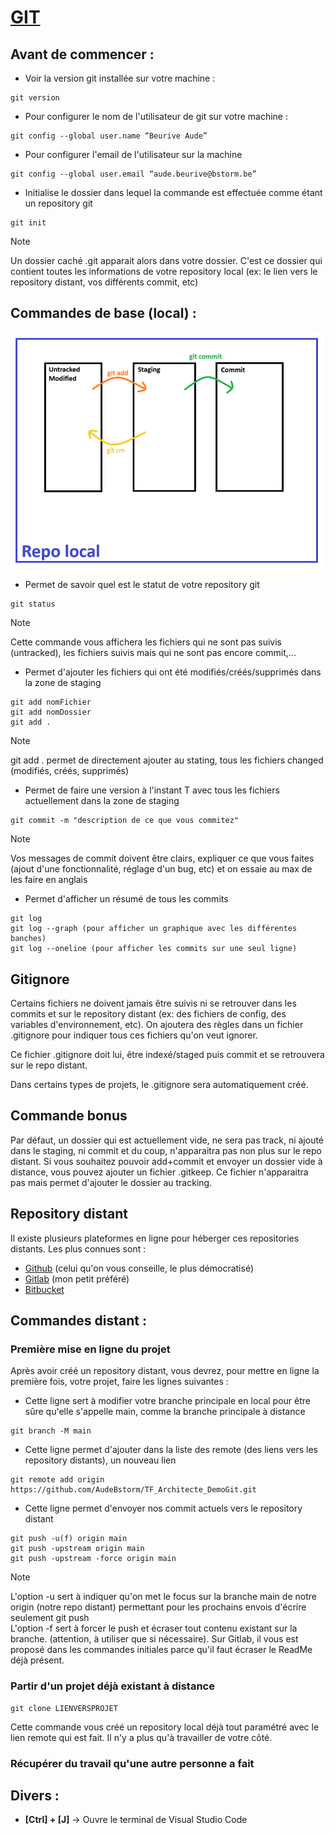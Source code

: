 # [GIT](https://git-scm.com/)
## Avant de commencer :
* Voir la version git installée sur votre machine :
```
git version
```
* Pour configurer le nom de l'utilisateur de git sur votre machine :
```
git config --global user.name “Beurive Aude”
```
* Pour configurer l'email de l'utilisateur sur la machine
```
git config --global user.email “aude.beurive@bstorm.be”
```
* Initialise le dossier dans lequel la commande est effectuée comme étant un repository git 
```
git init
```
> [!NOTE] 
> Un dossier caché .git apparait alors dans votre dossier. C'est ce dossier qui contient toutes les informations de votre repository local (ex: le lien vers le repository distant, vos différents commit, etc)

## Commandes de base (local) :
<img src="./commandes_base.png" >

* Permet de savoir quel est le statut de votre repository git
```
git status
```
> [!NOTE]
> Cette commande vous affichera les fichiers qui ne sont pas suivis (untracked), les fichiers suivis mais qui ne sont pas encore commit,...

* Permet d'ajouter les fichiers qui ont été modifiés/créés/supprimés dans la zone de staging
```
git add nomFichier
git add nomDossier
git add . 
```
> [!Note]
> git add . permet de directement ajouter au stating, tous les fichiers changed (modifiés, créés, supprimés)

* Permet de faire une version à l'instant T avec tous les fichiers actuellement dans la zone de staging
```
git commit -m "description de ce que vous commitez"
```
> [!Note]
> Vos messages de commit doivent être clairs, expliquer ce que vous faites (ajout d'une fonctionnalité, réglage d'un bug, etc) et on essaie au max de les faire en anglais

* Permet d'afficher un résumé de tous les commits
```
git log 
git log --graph (pour afficher un graphique avec les différentes banches)
git log --oneline (pour afficher les commits sur une seul ligne)
```

## Gitignore
Certains fichiers ne doivent jamais être suivis ni se retrouver dans les commits et sur le repository distant (ex: des fichiers de config, des variables d'environnement, etc). On ajoutera des règles dans un fichier .gitignore pour indiquer tous ces fichiers qu'on veut ignorer.

Ce fichier .gitignore doit lui, être indexé/staged puis commit et se retrouvera sur le repo distant.

Dans certains types de projets, le .gitignore sera automatiquement créé.

## Commande bonus
Par défaut, un dossier qui est actuellement vide, ne sera pas track, ni ajouté dans le staging, ni commit et du coup, n'apparaitra pas non plus sur le repo distant. Si vous souhaitez pouvoir add+commit et envoyer un dossier vide à distance, vous pouvez ajouter un fichier .gitkeep. Ce fichier n'apparaitra pas mais permet d'ajouter le dossier au tracking.

## Repository distant
Il existe plusieurs plateformes en ligne pour héberger ces repositories distants. Les plus connues sont :
* [Github](https://github.com/) (celui qu'on vous conseille, le plus démocratisé)
* [Gitlab](https://gitlab.com/) (mon petit préféré)
* [Bitbucket](https://bitbucket.org/)


## Commandes distant :
### Première mise en ligne du projet
Après avoir créé un repository distant, vous devrez, pour mettre en ligne la première fois, votre projet, faire les lignes suivantes :
* Cette ligne sert à modifier votre branche principale en local pour être sûre qu'elle s'appelle main, comme la branche principale à distance
```
git branch -M main 
```
* Cette ligne permet d'ajouter dans la liste des remote (des liens vers les repository distants), un nouveau lien
```
git remote add origin https://github.com/AudeBstorm/TF_Architecte_DemoGit.git
```
* Cette ligne permet d'envoyer nos commit actuels vers le repository distant
```
git push -u(f) origin main
git push -upstream origin main
git push -upstream -force origin main
```
> [!Note]
> L'option -u sert à indiquer qu'on met le focus sur la branche main de notre origin (notre repo distant) permettant pour les prochains envois d'écrire seulement git push\
L'option -f sert à forcer le push et écraser tout contenu existant sur la branche. (attention, à utiliser que si nécessaire). Sur Gitlab, il vous est proposé dans les commandes initiales parce qu'il faut écraser le ReadMe déjà présent.

### Partir d'un projet déjà existant à distance
```
git clone LIENVERSPROJET
```
Cette commande vous créé un repository local déjà tout paramétré avec le lien remote qui est fait. Il n'y a plus qu'à travailler de votre côté.

### Récupérer du travail qu'une autre personne a fait



## Divers :
* **[Ctrl] + [J]** -> Ouvre le terminal de Visual Studio Code
